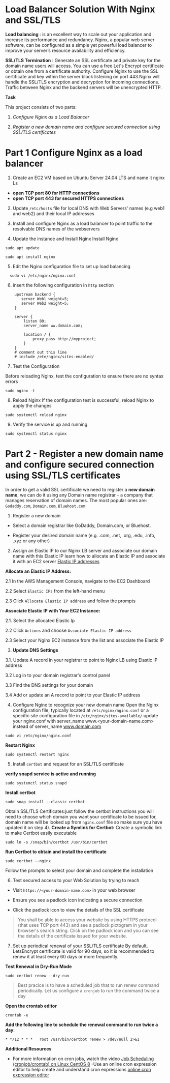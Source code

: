 # Load Balancer Solution With Nginx and SSL/TLS

**Load balancing** : is an excellent way to scale out your application and increase its performance and redundancy. Nginx, a popular web server software, can be configured as a simple yet powerful load balancer to improve your server’s resource availability and efficiency.

**SSL/TLS Termination** : Generate an SSL certificate and private key for the domain name users will access. You can use a free Let's Encrypt certificate or obtain one from a certificate authority. Configure Nginx to use the SSL certificate and key within the server block listening on port 443.Nginx will handle the SSL/TLS encryption and decryption for incoming connections. Traffic between Nginx and the backend servers will be unencrypted HTTP.

**Task**

This project consists of two parts:

1. _Configure Nginx as a Load Balancer_
   
2. _Register a new domain name and configure secured connection using SSL/TLS certificates_

# Part 1 Configure Nginx as a load balancer

1. Create an EC2 VM based on Ubuntu Server 24.04 LTS and name it nginx Ls 

- **open TCP port 80 for HTTP connections** 
- **open TCP port 443 for secured HTTPS connections**

2. Update `/etc/hosts` file for local DNS with Web Servers' names (e.g web1 and web2) and their local IP addresses

3. Install and configure Nginx as a load balancer to point traffic to the resolvable DNS names of the webservers

4. Update the instance and Install Nginx Install Nginx
```
sudo apt update
```
```
sudo apt install nginx
```
5. Edit the Nginx configuration file to set up load balancing
```
  sudo vi /etc/nginx/nginx.conf
```
6. insert the following configuration in `http` section

```
    upstream backend {
       server Webl weight=5;
       server Web2 weight=5;
    }

    server {
        listen 80;
        server_name ww.domain.com;

        location / {
            proxy_pass http://myproject;
        }
    }
    # comment out this line
    # include /ete/nginx/sites-enabled/

```
7. Test the Configuration

Before reloading Nginx, test the configuration to ensure there are no syntax errors
```
sudo nginx -t
```
8. Reload Nginx
If the configuration test is successful, reload Nginx to apply the changes

```
sudo systemctl reload nginx
```
9. Verify  the service is up and running
```
sudo systemctl status nginx
```
# Part 2 - Register a new domain name and configure secured connection using SSL/TLS certificates
In order to get a valid SSL certificate we need to register a **new domain name**, we can do it using any Domain name registrar - a company that manages reservation of domain names. The most popular ones are: `Godaddy.com`, `Domain.com`, `Bluehost.com`

1. Register a new domain
   
- Select a domain registrar like GoDaddy, Domain.com, or Bluehost.
  
- Register your desired domain name  (e.g. .com, .net, .org, .edu, .info, .xyz or any other)
   
2. Assign an Elastic IP to our Nginx LB server and associate our domain name with this Elastic IP
learn how to allocate an Elastic IP and associate it with an EC2 server [Elastic IP addresses](https://docs.aws.amazon.com/AWSEC2/latest/UserGuide/elastic-ip-addresses-eip.html)

**Allocate an Elastic IP Address:**

2.1 In the AWS Management Console, navigate to the EC2 Dashboard

2.2 Select `Elastic IPs` from the left-hand menu

2.3 Click `Allocate Elastic IP address` and follow the prompts

**Associate Elastic IP with Your EC2 Instance:**

2.1. Select the allocated Elastic Ip

2.2 Click `Actions` and choose `Associate Elastic IP address`

2.3 Select your Nginx EC2 instance from the list and associate the Elastic IP

3. **Update DNS Settings**
   
3.1. Update A record in your registrar to point to Nginx LB using Elastic IP address
   
3.2 Log in to your domain registrar's control panel

3.3 Find the DNS settings for your domain

3.4 Add or update an A record to point to your Elastic IP address

4. Configure Nginx to recognize your new domain name
Open the Nginx configuration file, typically located at `/etc/nginx/nginx.conf` or a specific site configuration file in `/etc/nginx/sites-available/` update your nginx.conf with server_name www.<your-domain-name.com> instead of server_name www.domain.com
```
sudo vi /etc/nginx/nginx.conf
```

**Restart Nginx**
```
sudo systemctl restart nginx
```

5. Install `certbot` and request for an SSL/TLS certificate

**verify snapd service is active and running**
```
sudo systemctl status snapd
```

**Install certbot**
```
sudo snap install --classic certbot
```
Obtain SSL/TLS Certificates:just follow the certbot instructions you will need to choose which domain you want your certificate to be issued for, domain name will be looked up from `nginx.conf` file so make sure you have updated it on step 4).
**Create a Symlink for Certbot:** Create a symbolic link to make Certbot easily executable
```
sudo ln -s /snap/bin/certbot /usr/bin/certbot
```
**Run Certbot to obtain and install the certificate**
```
sudo certbot --nginx
```
Follow the prompts to select your domain and complete the installation

6. Test secured access to your Web Solution by trying to reach
- Visit `https://<your-domain-name.com>` in your web browser
  
- Ensure you see a padlock icon indicating a secure connection
  
- Click the padlock icon to view the details of the SSL certificate

> You shall be able to access your website by using HTTPS protocol (that uses TCP port 443) and see a padlock pictogram in your browser's search string. Click on the padlock icon and you can see the details of the certificate issued for your website.

7. Set up periodical renewal of your SSL/TLS certificate
By default, LetsEncrypt certificate is valid for 90 days, so it is recommended to renew it at least every 60 days or more frequently.

**Test Renewal in Dry-Run Mode**
```
sudo certbot renew --dry-run
```
> Best pracice is to have a scheduled job that to run renew command periodically. Let us configure a `cronjob` to run the command twice a day

**Open the crontab editor**
```
crontab -e
```
**Add the following line to schedule the renewal command to run twice a day**:
```
* */12 * * *   root /usr/bin/certbot renew > /dev/null 2>&1
```
**Additional Resources**
- For more information on cron jobs, watch the video [Job Scheduling (cronjob/crontab) on Linux CentOS 8](https://www.youtube.com/watch?v=4g1i0ylvx3A)
-Use an online cron expression editor to help create and understand cron expressions [online cron expression editor](https://crontab.guru/)
